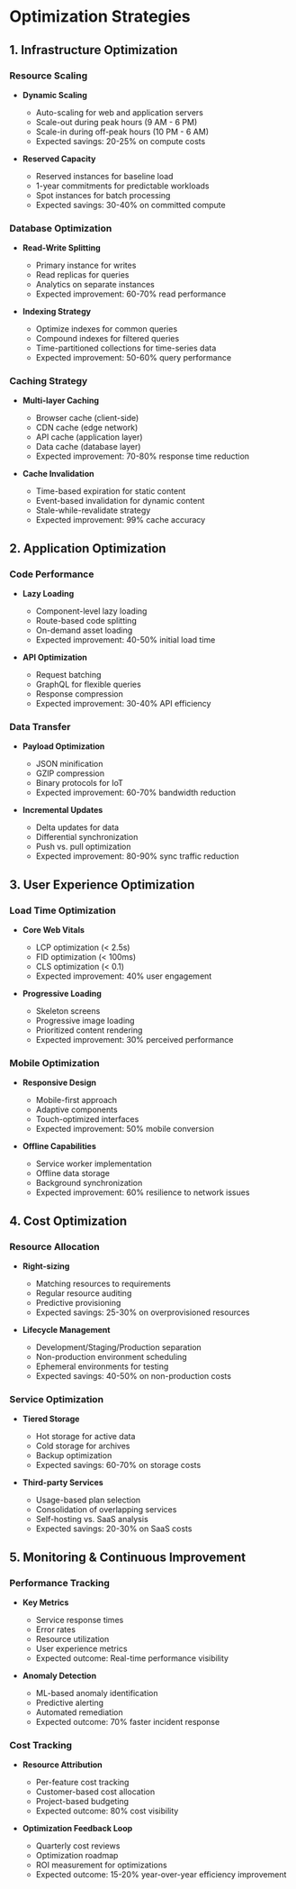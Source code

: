# Optimization Strategies

## 1. Infrastructure Optimization

### Resource Scaling
- **Dynamic Scaling**
  - Auto-scaling for web and application servers
  - Scale-out during peak hours (9 AM - 6 PM)
  - Scale-in during off-peak hours (10 PM - 6 AM)
  - Expected savings: 20-25% on compute costs

- **Reserved Capacity**
  - Reserved instances for baseline load
  - 1-year commitments for predictable workloads
  - Spot instances for batch processing
  - Expected savings: 30-40% on committed compute

### Database Optimization
- **Read-Write Splitting**
  - Primary instance for writes
  - Read replicas for queries
  - Analytics on separate instances
  - Expected improvement: 60-70% read performance

- **Indexing Strategy**
  - Optimize indexes for common queries
  - Compound indexes for filtered queries
  - Time-partitioned collections for time-series data
  - Expected improvement: 50-60% query performance

### Caching Strategy
- **Multi-layer Caching**
  - Browser cache (client-side)
  - CDN cache (edge network)
  - API cache (application layer)
  - Data cache (database layer)
  - Expected improvement: 70-80% response time reduction

- **Cache Invalidation**
  - Time-based expiration for static content
  - Event-based invalidation for dynamic content
  - Stale-while-revalidate strategy
  - Expected improvement: 99% cache accuracy

## 2. Application Optimization

### Code Performance
- **Lazy Loading**
  - Component-level lazy loading
  - Route-based code splitting
  - On-demand asset loading
  - Expected improvement: 40-50% initial load time

- **API Optimization**
  - Request batching
  - GraphQL for flexible queries
  - Response compression
  - Expected improvement: 30-40% API efficiency

### Data Transfer
- **Payload Optimization**
  - JSON minification
  - GZIP compression
  - Binary protocols for IoT
  - Expected improvement: 60-70% bandwidth reduction

- **Incremental Updates**
  - Delta updates for data
  - Differential synchronization
  - Push vs. pull optimization
  - Expected improvement: 80-90% sync traffic reduction

## 3. User Experience Optimization

### Load Time Optimization
- **Core Web Vitals**
  - LCP optimization (< 2.5s)
  - FID optimization (< 100ms)
  - CLS optimization (< 0.1)
  - Expected improvement: 40% user engagement

- **Progressive Loading**
  - Skeleton screens
  - Progressive image loading
  - Prioritized content rendering
  - Expected improvement: 30% perceived performance

### Mobile Optimization
- **Responsive Design**
  - Mobile-first approach
  - Adaptive components
  - Touch-optimized interfaces
  - Expected improvement: 50% mobile conversion

- **Offline Capabilities**
  - Service worker implementation
  - Offline data storage
  - Background synchronization
  - Expected improvement: 60% resilience to network issues

## 4. Cost Optimization

### Resource Allocation
- **Right-sizing**
  - Matching resources to requirements
  - Regular resource auditing
  - Predictive provisioning
  - Expected savings: 25-30% on overprovisioned resources

- **Lifecycle Management**
  - Development/Staging/Production separation
  - Non-production environment scheduling
  - Ephemeral environments for testing
  - Expected savings: 40-50% on non-production costs

### Service Optimization
- **Tiered Storage**
  - Hot storage for active data
  - Cold storage for archives
  - Backup optimization
  - Expected savings: 60-70% on storage costs

- **Third-party Services**
  - Usage-based plan selection
  - Consolidation of overlapping services
  - Self-hosting vs. SaaS analysis
  - Expected savings: 20-30% on SaaS costs

## 5. Monitoring & Continuous Improvement

### Performance Tracking
- **Key Metrics**
  - Service response times
  - Error rates
  - Resource utilization
  - User experience metrics
  - Expected outcome: Real-time performance visibility

- **Anomaly Detection**
  - ML-based anomaly identification
  - Predictive alerting
  - Automated remediation
  - Expected outcome: 70% faster incident response

### Cost Tracking
- **Resource Attribution**
  - Per-feature cost tracking
  - Customer-based cost allocation
  - Project-based budgeting
  - Expected outcome: 80% cost visibility

- **Optimization Feedback Loop**
  - Quarterly cost reviews
  - Optimization roadmap
  - ROI measurement for optimizations
  - Expected outcome: 15-20% year-over-year efficiency improvement
